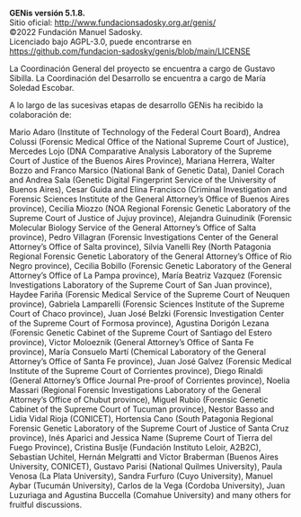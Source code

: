 **GENis versión 5.1.8.**  
Sitio oficial: http://www.fundacionsadosky.org.ar/genis/  
©2022 Fundación Manuel Sadosky.  
Licenciado bajo AGPL-3.0, puede encontrarse en   
https://github.com/fundacion-sadosky/genis/blob/main/LICENSE

La Coordinación General del proyecto se encuentra a cargo de Gustavo Sibilla.
La Coordinación del Desarrollo se encuentra a cargo de María Soledad Escobar.

A lo largo de las sucesivas etapas de desarrollo GENis ha recibido la colaboración de:

Mario  Adaro (Institute  of  Technology  of  the Federal  Court  Board),  Andrea  Colussi  (Forensic  Medical Office of the National Supreme Court of  Justice), Mercedes Lojo (DNA Comparative Analysis Laboratory of  the  Supreme  Court  of Justice  of  the  Buenos  Aires  Province),  Mariana  Herrera,  Walter  Bozzo  and Franco  Marsico  (National  Bank  of  Genetic  Data),  Daniel  Corach  and  Andrea  Sala  (Genetic  Digital Fingerprint  Service  of  the  University  of  Buenos  Aires),  Cesar  Guida  and  Elina  Francisco  (Criminal Investigation and Forensic Sciences Institute of the General Attorney’s Office of Buenos Aires province), Cecilia  Miozzo  (NOA  Regional  Forensic  Genetic  Laboratory  of  the  Supreme  Court  of  Justice  of  Jujuy province), Alejandra  Guinudinik (Forensic Molecular Biology Service  of  the  General Attorney’s Office of Salta province), Pedro Villagran (Forensic Investigations Center of the General Attorney’s Office of Salta province),  Silvia  Vanelli  Rey  (North  Patagonia  Regional  Forensic  Genetic  Laboratory  of  the  General Attorney’s  Office  of  Rio Negro  province), Cecilia  Bobillo (Forensic  Genetic  Laboratory  of  the  General Attorney’s Office  of  La Pampa  province), María  Beatriz  Vazquez (Forensic  Investigations Laboratory of the Supreme Court of San Juan province), Haydee Fariña (Forensic Medical Service of the Supreme Court of Neuquen  province),  Gabriela  Lamparelli (Forensic Sciences Institute  of  the Supreme  Court  of  Chaco province), Juan José  Belzki (Forensic  Investigation  Center  of the  Supreme Court of  Formosa  province), Agustina  Dorigón  Lezana  (Forensic  Genetic  Cabinet  of  the  Supreme  Court  of  Santiago  del  Estero province), Victor  Moloeznik  (General  Attorney’s  Office  of  Santa  Fe  province),  María  Consuelo  Martí (Chemical Laboratory of the General Attorney’s Office of Santa Fe province),  Juan José Galvez (Forensic Medical Institute of the Supreme Court of Corrientes province), Diego Rinaldi (General Attorney’s Office Journal Pre-proof of  Corrientes  province),  Noelia  Massari  (Regional  Forensic  Investigations  Laboratory  of  the  General Attorney’s Office of Chubut province), Miguel Rubio (Forensic Genetic Cabinet of the  Supreme Court of Tucuman  province),  Nestor  Basso  and  Lidia  Vidal  Rioja  (CONICET),  Hortensia  Cano  (South  Patagonia Regional  Forensic  Genetic  Laboratory  of  the  Supreme  Court  of  Justice  of  Santa  Cruz  province),  Inés Aparici  and  Jessica  Name    (Supreme  Court  of  Tierra  del  Fuego  Province),  Cristina  Buslje  (Fundación Instituto  Leloir,  A2B2C),  Sebastian  Uchitel,  Hernán  Melgratti  and  Víctor  Braberman  (Buenos  Aires University, CONICET), Gustavo  Parisi  (National Quilmes  University),  Paula Venosa  (La  Plata University), Sandra  Furfuro  (Cuyo  University),  Manuel  Aybar  (Tucumán  University),  Carlos  de  la  Vega  (Cordoba University),  Juan  Luzuriaga  and Agustina  Buccella  (Comahue  University)  and  many  others  for  fruitful discussions.
